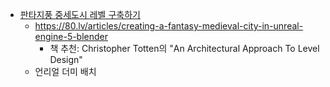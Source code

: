 - [판타지풍 중세도시 레벨 구축하기](https://www.youtube.com/watch?v=26zjX_ReTAM)
  - <https://80.lv/articles/creating-a-fantasy-medieval-city-in-unreal-engine-5-blender>
    - 책 추천: Christopher Totten의 "An Architectural Approach To Level Design"
  - 언리얼 더미 배치

